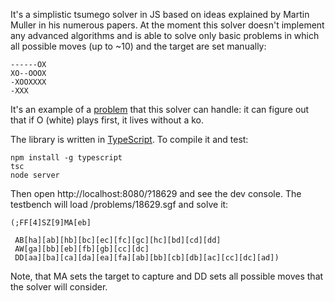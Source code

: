 It's a simplistic tsumego solver in JS based on ideas explained by Martin Muller in his numerous papers. At the moment this solver doesn't implement any advanced algorithms and is able to solve only basic problems in which all possible moves (up to ~10) and the target are set manually:

```
------OX
XO--OOOX
-XOOXXXX
-XXX
```

It's an example of a [problem](http://www.goproblems.com/18629) that this solver can handle: it can figure out that if O (white) plays first, it lives without a ko.

The library is written in [TypeScript](https://github.com/Microsoft/TypeScript). To compile it and test:

```
npm install -g typescript
tsc
node server
```

Then open http://localhost:8080/?18629 and see the dev console. The testbench will load /problems/18629.sgf and solve it:

```sgf
(;FF[4]SZ[9]MA[eb]

 AB[ha][ab][hb][bc][ec][fc][gc][hc][bd][cd][dd]
 AW[ga][bb][eb][fb][gb][cc][dc]
 DD[aa][ba][ca][da][ea][fa][ab][bb][cb][db][ac][cc][dc][ad])
 ```

 Note, that MA sets the target to capture and DD sets all possible moves that the solver will consider.
